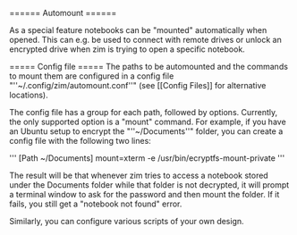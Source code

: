 ====== Automount ======

As a special feature notebooks can be "mounted" automatically when opened. This can e.g. be used to connect with remote drives or unlock an encrypted drive when zim is trying to open a specific notebook.

===== Config file =====
The paths to be automounted and the commands to mount them are configured in a config file "''~/.config/zim/automount.conf''" (see [[Config Files]] for alternative locations).

The config file has a group for each path, followed by options. Currently, the only supported option is a "mount" command. For example, if you have an Ubuntu setup to encrypt the "''~/Documents''" folder, you can create a config file with the following two lines:

'''
[Path ~/Documents]
mount=xterm -e /usr/bin/ecryptfs-mount-private
'''

The result will be that whenever zim tries to access a notebook stored under the Documents folder while that folder is not decrypted, it will prompt a terminal window to ask for the password and then mount the folder. If it fails, you still get a "notebook not found" error.

Similarly, you can configure various scripts of your own design.
